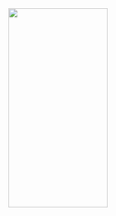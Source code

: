 
<img src="https://github.com/StefanDimitrow/ProfileRepo/blob/main/72uG.gif" width="200" height="400">



